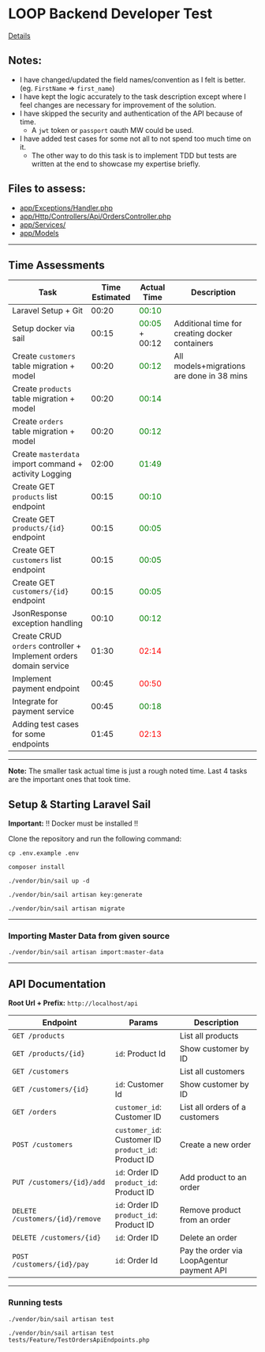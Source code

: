 # LOOP Backend Developer Test

[Details](https://backend-developer.view.agentur-loop.com/#/?id=loop-backend-developer-test)

## Notes:
* I have changed/updated the field names/convention as I felt is better. (eg. `FirstName` => `first_name`)
* I have kept the logic accurately to the task description except where I feel changes are necessary for improvement of the solution.
* I have skipped the security and authentication of the API because of time.
  * A `jwt` token or `passport` oauth MW could be used.
* I have added test cases for some not all to not spend too much time on it. 
  * The other way to do this task is to implement TDD but tests are written at the end to showcase my expertise briefly.

## Files to assess:

* [app/Exceptions/Handler.php](https://github.com/mubasharkk/loop-agentur/blob/main/app/Exceptions/Handler.phphttps://github.com/mubasharkk/loop-agentur/blob/main/app/Exceptions/Handler.php)
* [app/Http/Controllers/Api/OrdersController.php](https://github.com/mubasharkk/loop-agentur/blob/main/app/Http/Controllers/Api/OrdersController.php)
* [app/Services/](https://github.com/mubasharkk/loop-agentur/tree/main/app/Services)
* [app/Models](https://github.com/mubasharkk/loop-agentur/tree/main/app/Models)
___
## Time Assessments

| Task  | Time Estimated | Actual Time  | Description |
|---|---|---|---|
|  Laravel Setup + Git | 00:20  | <span style="color:green">00:10</span>   |    |
|  Setup docker via sail | 00:15  |  <span style="color:green">00:05</span> + 00:12 |  Additional time for creating docker containers |
|  Create `customers` table migration + model | 00:20  | <span style="color:green">00:12</span>  | All models+migrations are done in 38 mins |
|  Create `products` table migration + model| 00:20  |   <span style="color:green">00:14</span> |  |
|  Create `orders` table migration + model | 00:20  |   <span style="color:green">00:12</span> |  |
|  Create `masterdata` import command + activity Logging | 02:00  | <span style="color:green">01:49</span>  |  |
|  Create GET `products` list endpoint | 00:15  | <span style="color:green">00:10</span>  |  |
|  Create GET `products/{id}` endpoint | 00:15  |  <span style="color:green">00:05</span> |  |
|  Create GET `customers` list endpoint | 00:15  |  <span style="color:green">00:05</span> |  |
|  Create GET `customers/{id}` endpoint | 00:15  |  <span style="color:green">00:05</span> |  |
|  JsonResponse exception handling | 00:10  | <span style="color:green">00:12</span>  |  |
|  Create CRUD `orders` controller + Implement orders domain service  | 01:30  | <span style="color:red">02:14</span>  |  |
|  Implement payment endpoint | 00:45  |  <span style="color:red">00:50</span> |  |
|  Integrate for payment service | 00:45  | <span style="color:green">00:18</span>  |  |
|  Adding test cases for some endpoints | 01:45  | <span style="color:red">02:13</span>  |  |
___

**Note:** The smaller task actual time is just a rough noted time. Last 4 tasks are the important ones that took time.

## Setup & Starting Laravel Sail

**Important:** !! Docker must be installed !!

Clone the repository and run the following command:

```
cp .env.example .env

composer install

./vendor/bin/sail up -d

./vendor/bin/sail artisan key:generate

./vendor/bin/sail artisan migrate
```
---
### Importing Master Data from given source

```
./vendor/bin/sail artisan import:master-data
```
---

## API Documentation

**Root Url + Prefix:** `http://localhost/api`

| Endpoint  | Params | Description  |
|---|---|---|
|  `GET /products` |   | List all products   | 
|  `GET /products/{id}` | `id`: Product Id  | Show customer by ID   |   
|  `GET /customers` |   | List all customers   |  
|  `GET /customers/{id}` | `id`: Customer Id  | Show  customer by ID   | 
|  `GET /orders` | `customer_id`: Customer ID  | List all orders of a customers   |   
|  `POST /customers` |  `customer_id`: Customer ID <br/> `product_id`: Product ID | Create a new order   | 
|  `PUT /customers/{id}/add` | `id`: Order ID <br/>`product_id`: Product ID  | Add product to an order   |  
|  `DELETE /customers/{id}/remove` | `id`: Order ID <br/>`product_id`: Product ID  | Remove product from an order   |  
|  `DELETE /customers/{id}` | `id`: Order ID  | Delete an order   |   
|  `POST /customers/{id}/pay` | `id`: Order Id  | Pay the order via LoopAgentur payment API   |    
---

### Running tests

```
./vendor/bin/sail artisan test

./vendor/bin/sail artisan test tests/Feature/TestOrdersApiEndpoints.php
```

